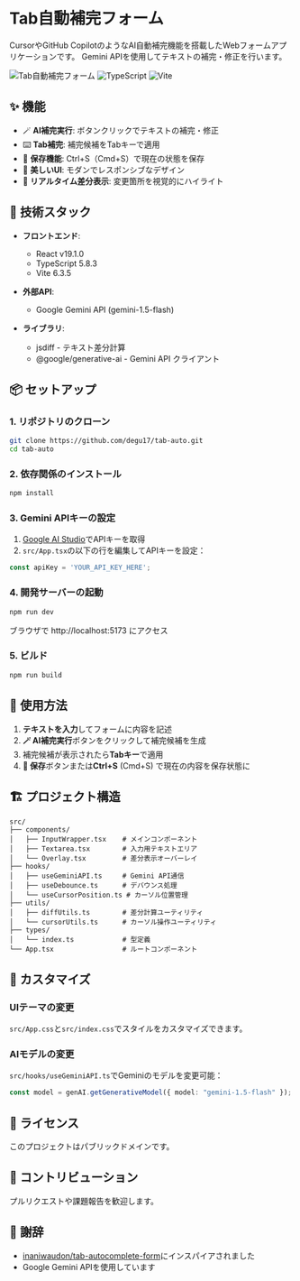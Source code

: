 # Tab自動補完フォーム

CursorやGitHub CopilotのようなAI自動補完機能を搭載したWebフォームアプリケーションです。
Gemini APIを使用してテキストの補完・修正を行います。

![Tab自動補完フォーム](https://img.shields.io/badge/React-19.1.0-blue)
![TypeScript](https://img.shields.io/badge/TypeScript-5.8.3-blue)
![Vite](https://img.shields.io/badge/Vite-6.3.5-green)

## ✨ 機能

- 🪄 **AI補完実行**: ボタンクリックでテキストの補完・修正
- ⌨️ **Tab補完**: 補完候補をTabキーで適用
- 💾 **保存機能**: Ctrl+S（Cmd+S）で現在の状態を保存
- 🎨 **美しいUI**: モダンでレスポンシブなデザイン
- 🔧 **リアルタイム差分表示**: 変更箇所を視覚的にハイライト

## 🚀 技術スタック

- **フロントエンド**:
  - React v19.1.0
  - TypeScript 5.8.3
  - Vite 6.3.5

- **外部API**:
  - Google Gemini API (gemini-1.5-flash)

- **ライブラリ**:
  - jsdiff - テキスト差分計算
  - @google/generative-ai - Gemini API クライアント

## 📦 セットアップ

### 1. リポジトリのクローン

```bash
git clone https://github.com/degu17/tab-auto.git
cd tab-auto
```

### 2. 依存関係のインストール

```bash
npm install
```

### 3. Gemini APIキーの設定

1. [Google AI Studio](https://makersuite.google.com/app/apikey)でAPIキーを取得
2. `src/App.tsx`の以下の行を編集してAPIキーを設定：

```typescript
const apiKey = 'YOUR_API_KEY_HERE';
```

### 4. 開発サーバーの起動

```bash
npm run dev
```

ブラウザで http://localhost:5173 にアクセス

### 5. ビルド

```bash
npm run build
```

## 🎯 使用方法

1. **テキストを入力**してフォームに内容を記述
2. **🪄 AI補完実行**ボタンをクリックして補完候補を生成
3. 補完候補が表示されたら**Tabキー**で適用
4. **💾 保存**ボタンまたは**Ctrl+S** (Cmd+S) で現在の内容を保存状態に

## 🏗️ プロジェクト構造

```
src/
├── components/
│   ├── InputWrapper.tsx    # メインコンポーネント
│   ├── Textarea.tsx        # 入力用テキストエリア
│   └── Overlay.tsx         # 差分表示オーバーレイ
├── hooks/
│   ├── useGeminiAPI.ts     # Gemini API通信
│   ├── useDebounce.ts      # デバウンス処理
│   └── useCursorPosition.ts # カーソル位置管理
├── utils/
│   ├── diffUtils.ts        # 差分計算ユーティリティ
│   └── cursorUtils.ts      # カーソル操作ユーティリティ
├── types/
│   └── index.ts            # 型定義
└── App.tsx                 # ルートコンポーネント
```

## 🎨 カスタマイズ

### UIテーマの変更

`src/App.css`と`src/index.css`でスタイルをカスタマイズできます。

### AIモデルの変更

`src/hooks/useGeminiAPI.ts`でGeminiのモデルを変更可能：

```typescript
const model = genAI.getGenerativeModel({ model: "gemini-1.5-flash" });
```

## 📄 ライセンス

このプロジェクトはパブリックドメインです。

## 🤝 コントリビューション

プルリクエストや課題報告を歓迎します。

## 🙏 謝辞

- [inaniwaudon/tab-autocomplete-form](https://github.com/inaniwaudon/tab-autocomplete-form)にインスパイアされました
- Google Gemini APIを使用しています
